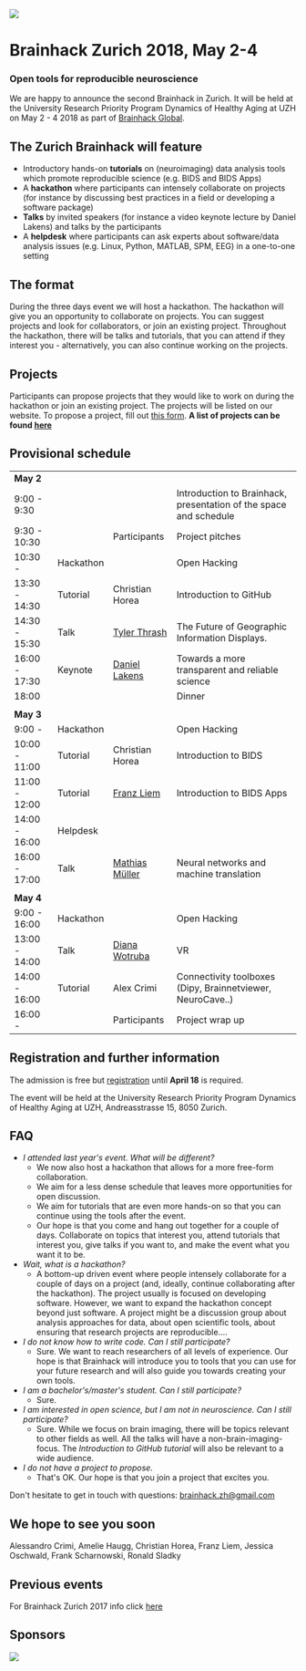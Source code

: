 
![](logo.png)
# Brainhack Zurich 2018, May 2-4
### Open tools for reproducible neuroscience



We are happy to announce the second Brainhack in Zurich. It will be held at the University Research Priority Program Dynamics of Healthy Aging at UZH on May 2 - 4 2018 as part of [Brainhack Global](http://brainhack.org/global2018/).

## The Zurich Brainhack will feature

* Introductory hands-on **tutorials** on (neuroimaging) data analysis tools which promote reproducible science (e.g. BIDS and BIDS Apps)
* A **hackathon** where participants can intensely collaborate on projects (for instance by discussing best practices in a field or developing a software package)
* **Talks** by invited speakers (for instance a video keynote lecture by Daniel Lakens) and talks by the participants
* A **helpdesk** where participants can ask experts about software/data analysis issues  (e.g. Linux, Python, MATLAB, SPM, EEG) in a one-to-one setting

## The format

During the three days event we will host a hackathon. The hackathon will give you an opportunity to collaborate on projects. You can suggest projects and look for collaborators, or join an existing project. Throughout the hackathon, there will be talks and tutorials, that you can attend if they interest you - alternatively, you can also continue working on the projects.



## Projects

Participants can propose projects that they would like to work on during the hackathon or join an existing project. The projects will be listed on our website. To propose a project, fill out [this form](https://goo.gl/forms/Pk14z4UyX2mUc2er1).
**A list of projects can be found [here](projects.html)**


## Provisional schedule

|                  |           |                                                                                        |                                                                   |
|------------------|-----------|----------------------------------------------------------------------------------------|-------------------------------------------------------------------|
| **May 2**        |           |                                                                                        |                                                                   |
| 9:00 - 9:30        |           |                                                                                        | Introduction to Brainhack, presentation of the space and schedule |
| 9:30 - 10:30       |           | Participants                                                                           | Project pitches                                                   |
| 10:30 -          | Hackathon |                                                                                        | Open Hacking                                                      |
| 13:30 - 14:30      | Tutorial  | Christian Horea                                                                        | Introduction to GitHub                                            |
| 14:30 - 15:30      | Talk      | [Tyler Thrash](http://www.geo.uzh.ch/geolean/en/units/giva/staff/?content=tylerthrash) | The Future of Geographic Information Displays.                    |
| 16:00 - 17:30 | Keynote   | [Daniel Lakens](http://daniellakens.blogspot.com)                                      | Towards a more transparent and reliable science                   |
| 18:00            |           |                                                                                        | Dinner                                                            |
|                  |           |                                                                                        |                                                                   |
| **May 3**        |           |                                                                                        |                                                                   |
| 9:00 -           | Hackathon |                                                                                        | Open Hacking                                                      |
| 10:00 - 11:00    | Tutorial  | Christian Horea                                                                        | Introduction to BIDS                                              |
| 11:00 - 12:00    | Tutorial  | [Franz Liem](http://www.dynage.uzh.ch/en/aboutus/team/postdocs/fliem.html)             | Introduction to BIDS Apps                                         |
| 14:00 - 16:00    | Helpdesk  |                                                                                        |                                                                   |
| 16:00 - 17:00    | Talk      | [Mathias Müller](http://www.cl.uzh.ch/de/people/team/compling/mmueller.html)           | Neural networks and machine translation                           |
|                  |           |                                                                                        |                                                                   |
| **May 4**        |           |                                                                                        |                                                                   |
| 9:00 - 16:00     | Hackathon |                                                                                        | Open Hacking                                                      |
| 13:00 - 14:00    | Talk      | [Diana Wotruba](https://www.dianawotruba.com)                                          | VR                                                                |
| 14:00 - 16:00    | Tutorial  | Alex Crimi                                                                             | Connectivity toolboxes (Dipy, Brainnetviewer, NeuroCave..)        |
| 16:00 -          |           | Participants                                                                           | Project wrap up                                                   |

## Registration and further information

The admission is free but [registration](https://goo.gl/forms/Ss9dlfuGWzqsuy6y1) until **April 18** is required.

The event will be held at the University Research Priority Program Dynamics of Healthy Aging at UZH, Andreasstrasse 15, 8050 Zurich.

## FAQ

* *I attended last year's event. What will be different?*
    * We now also host a hackathon that allows for a more free-form collaboration.
    * We aim for a less dense schedule that leaves more opportunities for open discussion.
    * We aim for tutorials that are even more hands-on so that you can continue using the tools after the event.
    * Our hope is that you come and hang out together for a couple of days. Collaborate on topics that interest you, attend tutorials that interest you, give talks if you want to, and make the event what you want it to be.
* *Wait, what is a hackathon?*
    * A bottom-up driven event where people intensely collaborate for a couple of days on a project (and, ideally, continue collaborating after the hackathon). The project usually is focused on developing software. However, we want to expand the hackathon concept beyond just software. A project might be a discussion group about analysis approaches for data, about open scientific tools, about ensuring that research projects are reproducible....
* *I do not know how to write code. Can I still participate?*
    * Sure. We want to reach researchers of all levels of experience. Our hope is that Brainhack will introduce you to tools that you can use for your future research and will also guide you towards creating your own tools.
* *I am a bachelor's/master's student. Can I still participate?*
    * Sure.
* *I am interested in open science, but I am not in neuroscience. Can I still participate?*
    * Sure. While we focus on brain imaging, there will be topics relevant to other fields as well.
    All the talks will have a non-brain-imaging-focus.
    The *Introduction to GitHub tutorial* will also be relevant to a
    wide audience.
* *I do not have a project to propose.*
    * That's OK. Our hope is that you join a project that excites you.


Don't hesitate to get in touch with questions: [brainhack.zh@gmail.com](mailto:brainhack.zh@gmail.com)


## We hope to see you soon

Alessandro Crimi, Amelie Haugg, Christian Horea, Franz Liem, Jessica Oschwald, Frank Scharnowski, Ronald Sladky





## Previous events
For Brainhack Zurich 2017 info click [here](https://dynage.github.io/brainhack-zh/)

## Sponsors
![](sponsors.png)